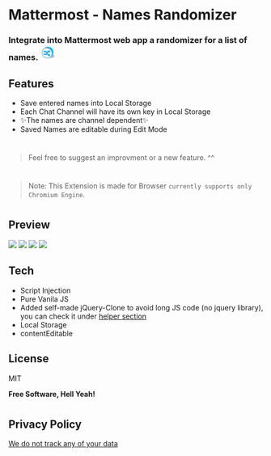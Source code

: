 # Mattermost - Names Randomizer


### Integrate into Mattermost web app a randomizer for a list of names. <img src="./main-icon.png" width="30" height="30" />


## Features
- Save entered names into Local Storage
- Each Chat Channel will have its own key in Local Storage
- ✨The names are channel dependent✨ 
- Saved Names are editable during Edit Mode


#
> Feel free to suggest an improvment or a new feature. ^^
#
> Note: This Extension is made for Browser `currently supports only Chromium Engine`.
#

## Preview
<img src="https://i.ibb.co/6016QsT/entry.png" width="400"/> <img src="https://i.ibb.co/pZpBkH7/edit-mode.png" width="400" />
<img src="https://i.ibb.co/qRfqT1R/saved-names.png" width="400" /> <img src="https://i.ibb.co/v1X6Hpj/trigger-location-in-mattermost-header.png" width="400" />

## Tech

- Script Injection
- Pure Vanila JS
- Added self-made jQuery-Clone to avoid long JS code (no jquery library), you can check it under  [helper section](./helpers/jquery-clone.js)
- Local Storage
- contentEditable


## License

MIT

**Free Software, Hell Yeah!**
#
## Privacy Policy
[We do not track any of your data](./PRIVACY.md)
